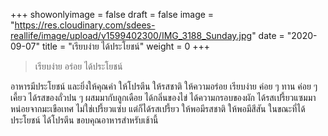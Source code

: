 +++
showonlyimage = false
draft = false
image = "https://res.cloudinary.com/sdees-reallife/image/upload/v1599402300/IMG_3188_Sunday.jpg"
date = "2020-09-07"
title = "เรียบง่าย ได้ประโยชน์"
weight = 0
+++
> เรียบง่าย อร่อย ได้ประโยชน์

อาหารมีประโยชน์ และยิ่งให้คุณค่า ให้โปรตีน ให้รสชาติ ให้ความอร่อย เรียบง่าย ค่อย ๆ ทาน ค่อย ๆ เคี้ยว ได้รสของถั่วปน ๆ ผสมมากับลูกเดือย ได้กลิ่นของไข่ ได้ความกรอบของผัก ได้รสเปรี้ยวแซมมาหน่อยจากมะเขือเทศ ไม่ใช่เปรี้ยวแซ่บ แต่ก็ได้รสเปรี้ยว ให้พอมีรสชาติ ให้พอมีสีสัน ในขณะที่ได้ประโยชน์ ได้โปรตีน ขอบคุณอาหารสำหรับเช้านี้
